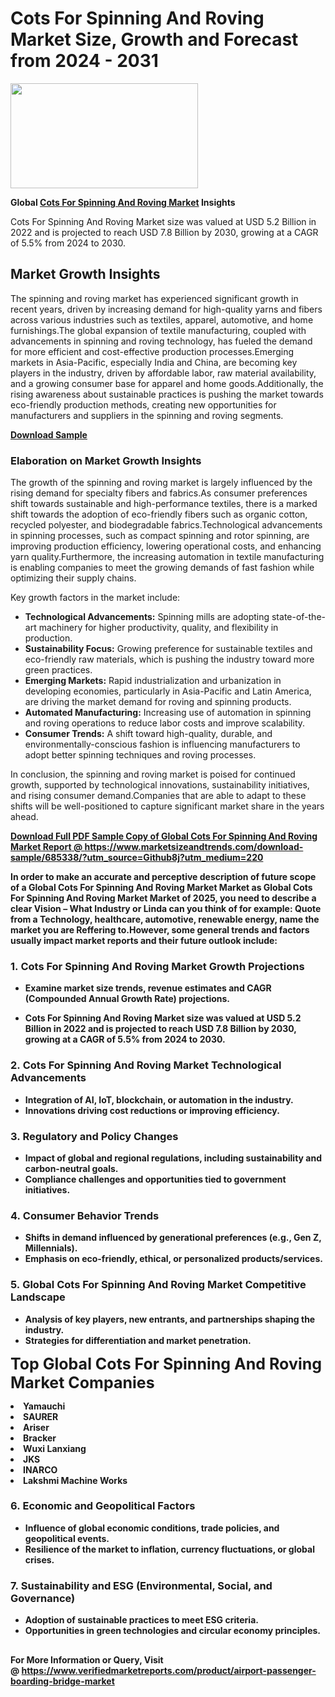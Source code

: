 <H1>Cots For Spinning And Roving Market Size, Growth and Forecast from 2024 - 2031</H1><img class="aligncenter size-medium wp-image-584254" src="https://thirdeyenews.in/wp-content/uploads/2024/09/Global-Market-Research-300x168.jpeg" alt="" width="300" height="168" /><p><strong>Global&nbsp;<a href="https://www.marketsizeandtrends.com/download-sample/685338/?utm_source=Github8j?utm_medium=220">Cots For Spinning And Roving Market</a> Insights</strong></p><p>Cots For Spinning And Roving Market size was valued at USD 5.2 Billion in 2022 and is projected to reach USD 7.8 Billion by 2030, growing at a CAGR of 5.5% from 2024 to 2030.</p><p><h2>Market Growth Insights</h2> <p>The spinning and roving market has experienced significant growth in recent years, driven by increasing demand for high-quality yarns and fibers across various industries such as textiles, apparel, automotive, and home furnishings.The global expansion of textile manufacturing, coupled with advancements in spinning and roving technology, has fueled the demand for more efficient and cost-effective production processes.Emerging markets in Asia-Pacific, especially India and China, are becoming key players in the industry, driven by affordable labor, raw material availability, and a growing consumer base for apparel and home goods.Additionally, the rising awareness about sustainable practices is pushing the market towards eco-friendly production methods, creating new opportunities for manufacturers and suppliers in the spinning and roving segments.</p> <p><strong><a href="#">Download Sample</a></strong></p> <h3>Elaboration on Market Growth Insights</h3> <p>The growth of the spinning and roving market is largely influenced by the rising demand for specialty fibers and fabrics.As consumer preferences shift towards sustainable and high-performance textiles, there is a marked shift towards the adoption of eco-friendly fibers such as organic cotton, recycled polyester, and biodegradable fabrics.Technological advancements in spinning processes, such as compact spinning and rotor spinning, are improving production efficiency, lowering operational costs, and enhancing yarn quality.Furthermore, the increasing automation in textile manufacturing is enabling companies to meet the growing demands of fast fashion while optimizing their supply chains.</p> <p>Key growth factors in the market include:</p> <ul> <li><strong>Technological Advancements:</strong> Spinning mills are adopting state-of-the-art machinery for higher productivity, quality, and flexibility in production.</li> <li><strong>Sustainability Focus:</strong> Growing preference for sustainable textiles and eco-friendly raw materials, which is pushing the industry toward more green practices.</li> <li><strong>Emerging Markets:</strong> Rapid industrialization and urbanization in developing economies, particularly in Asia-Pacific and Latin America, are driving the market demand for roving and spinning products.</li> <li><strong>Automated Manufacturing:</strong> Increasing use of automation in spinning and roving operations to reduce labor costs and improve scalability.</li> <li><strong>Consumer Trends:</strong> A shift toward high-quality, durable, and environmentally-conscious fashion is influencing manufacturers to adopt better spinning techniques and roving processes.</li> </ul> <p>In conclusion, the spinning and roving market is poised for continued growth, supported by technological innovations, sustainability initiatives, and rising consumer demand.Companies that are able to adapt to these shifts will be well-positioned to capture significant market share in the years ahead.</p> <p><strong><a href="#"></p><p><span class=""><strong>Download Full PDF Sample Copy of Global Cots For Spinning And Roving Market Report</strong> @ <a href="https://www.marketsizeandtrends.com/download-sample/685338/?utm_source=Github8j?utm_medium=220" target="_blank">https://www.marketsizeandtrends.com/download-sample/685338/?utm_source=Github8j?utm_medium=220</a></span></p><p>In order to make an accurate and perceptive description of future scope of a Global&nbsp;Cots For Spinning And Roving Market Market as Global&nbsp;Cots For Spinning And Roving Market Market of 2025, you need to describe a clear Vision &ndash; What Industry or Linda can you think of for example: Quote from a Technology, healthcare, automotive, renewable energy, name the market you are Reffering to.However, some general trends and factors usually impact market reports and their future outlook include:</p><h3>1.&nbsp;<strong>Cots For Spinning And Roving Market Growth Projections</strong></h3><ul><li>Examine market size trends, revenue estimates and CAGR (Compounded Annual Growth Rate) projections.</li><li><p>Cots For Spinning And Roving Market size was valued at USD 5.2 Billion in 2022 and is projected to reach USD 7.8 Billion by 2030, growing at a CAGR of 5.5% from 2024 to 2030.</p></li></ul><h3>2.&nbsp;<strong>Cots For Spinning And Roving Market Technological Advancements</strong></h3><ul><li>Integration of AI, IoT, blockchain, or automation in the industry.</li><li>Innovations driving cost reductions or improving efficiency.</li></ul><h3>3.&nbsp;<strong>Regulatory and Policy Changes</strong></h3><ul><li>Impact of global and regional regulations, including sustainability and carbon-neutral goals.</li><li>Compliance challenges and opportunities tied to government initiatives.</li></ul><h3>4.&nbsp;<strong>Consumer Behavior Trends</strong></h3><ul><li>Shifts in demand influenced by generational preferences (e.g., Gen Z, Millennials).</li><li>Emphasis on eco-friendly, ethical, or personalized products/services.</li></ul><h3>5.&nbsp;<strong>Global Cots For Spinning And Roving Market Competitive Landscape</strong></h3><ul><li>Analysis of key players, new entrants, and partnerships shaping the industry.</li><li>Strategies for differentiation and market penetration.</li></ul><p data-pm-slice="1 1 []"><span style="color: inherit; font-family: inherit; font-size: 25px;">Top Global Cots For Spinning And Roving Market Companies</span></p><div class="" data-test-id=""><p><li>Yamauchi</li><li> SAURER</li><li> Ariser</li><li> Bracker</li><li> Wuxi Lanxiang</li><li> JKS</li><li> INARCO</li><li> Lakshmi Machine Works</li></p></div><h3>6.&nbsp;<strong>Economic and Geopolitical Factors</strong></h3><ul><li>Influence of global economic conditions, trade policies, and geopolitical events.</li><li>Resilience of the market to inflation, currency fluctuations, or global crises.</li></ul><h3>7.&nbsp;<strong>Sustainability and ESG (Environmental, Social, and Governance)</strong></h3><ul><li>Adoption of sustainable practices to meet ESG criteria.</li><li>Opportunities in green technologies and circular economy principles.</li></ul><h2><strong style="font-size: 14px;">For More Information or Query, Visit @&nbsp;</strong><a style="background-color: #ffffff; font-size: 14px;" href="https://www.marketsizeandtrends.com/report/cots-for-spinning-and-roving-market/" target="_blank">https://www.verifiedmarketreports.com/product/airport-passenger-boarding-bridge-market</a></h2>
